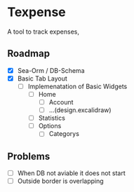 # Texpense
A tool to track expenses,
## Roadmap
- [x] Sea-Orm / DB-Schema
- [x] Basic Tab Layout
  - [ ] Implemenatation of Basic Widgets
      - [ ] Home
          - [ ] Account
          - [ ] ...(design.excalidraw)
      - [ ] Statistics
      - [ ] Options
        - [ ] Categorys
    
## Problems
 - [ ] When DB not aviable it does not start
 - [ ] Outside border is overlapping
